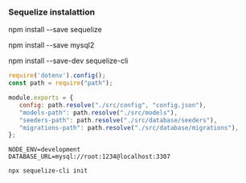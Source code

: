 ### Sequelize instalattion

npm install --save sequelize

npm install --save mysql2

npm install --save-dev sequelize-cli

````js
require('dotenv').config(); 
const path = require("path");

module.exports = {
   config: path.resolve("./src/config", "config.json"),
   "models-path": path.resolve("./src/models"),
   "seeders-path": path.resolve("./src/database/seeders"),
   "migrations-path": path.resolve("./src/database/migrations"),
};
````

```env
NODE_ENV=development
DATABASE_URL=mysql://root:1234@localhost:3307
```

```sh
npx sequelize-cli init
```